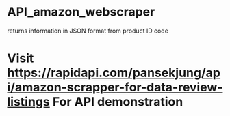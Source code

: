 # API_amazon_webscraper
returns information in JSON format from product ID code
# Visit https://rapidapi.com/pansekjung/api/amazon-scrapper-for-data-review-listings For API demonstration
